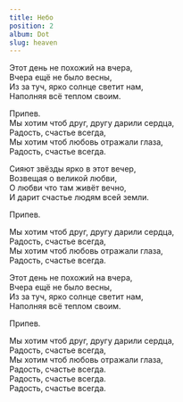 ```yaml
---
title: Небо
position: 2
album: Dot
slug: heaven
---
```


Этот день не похожий на вчера,  
Вчера ещё не было весны,  
Из за туч, ярко солнце светит нам,  
Наполняя всё теплом своим.

Припев.  
Мы хотим чтоб друг, другу дарили сердца,  
Радость, счастье всегда,  
Мы хотим чтоб любовь отражали глаза,  
Радость, счастье всегда.  

Сияют звёзды ярко в этот вечер,  
Возвещая о великой любви,  
О любви что там живёт вечно,  
И дарит счастье людям всей земли.

Припев.

Мы хотим чтоб друг, другу дарили сердца,  
Радость, счастье всегда,  
Мы хотим чтоб любовь отражали глаза,  
Радость, счастье всегда.

Этот день не похожий на вчера,  
Вчера ещё не было весны,  
Из за туч, ярко солнце светит нам,  
Наполняя всё теплом своим.

Припев.

Мы хотим чтоб друг, другу дарили сердца,  
Радость, счастье всегда,  
Мы хотим чтоб любовь отражали глаза,  
Радость, счастье всегда.  
Радость, счастье всегда.  
Радость, счастье всегда.

